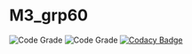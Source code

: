# M3_grp60
![Code Grade](https://api.codiga.io/project/31883/score/svg)
![Code Grade](https://api.codiga.io/project/31883/status/svg)
[![Codacy Badge](https://app.codacy.com/project/badge/Grade/58e4d4d44d6e4dcdb588436b0d3bf4e9)](https://www.codacy.com/gh/Abishek2208/M3_grp60/dashboard?utm_source=github.com&amp;utm_medium=referral&amp;utm_content=Abishek2208/M3_grp60&amp;utm_campaign=Badge_Grade)
